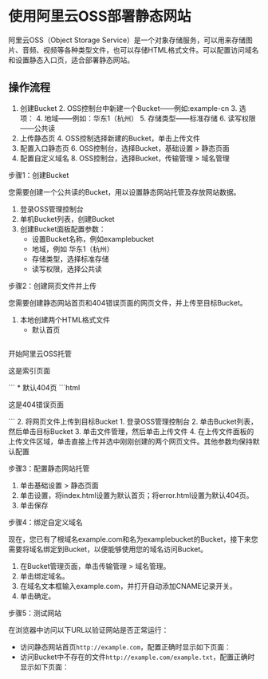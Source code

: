 # 使用阿里云OSS部署静态网站

阿里云OSS（Object Storage Service）是一个对象存储服务，可以用来存储图片、音频、视频等各种类型文件，也可以存储HTML格式文件。可以配置访问域名和设置静态入口页，适合部署静态网站。

## 操作流程

1. 创建Bucket
	2. OSS控制台中新建一个Bucket——例如:example-cn
	3. 选项：
		4. 地域——例如：华东1（杭州）
		5. 存储类型——标准存储
		6. 读写权限——公共读
3. 上传静态页
	4. OSS控制选择新建的Bucket，单击上传文件
5. 配置入口静态页
	6. OSS控制台，选择Bucket，基础设置 > 静态页面
7. 配置自定义域名
	8. OSS控制台，选择Bucket，传输管理 > 域名管理



步骤1：创建Bucket

您需要创建一个公共读的Bucket，用以设置静态网站托管及存放网站数据。

1. 登录OSS管理控制台
2. 单机Bucket列表，创建Bucket
3. 创建Bucket面板配置参数：
    * 设置Bucket名称，例如examplebucket
    * 地域，例如 华东1（杭州）
    * 存储类型，选择标准存储
    * 读写权限，选择公共读

步骤2：创建网页文件并上传

您需要创建静态网站首页和404错误页面的网页文件，并上传至目标Bucket。

1. 本地创建两个HTML格式文件
    * 默认首页
    ```html
<html>
    <head>
       <title>Hello OSS!</title>
       <meta charset="utf-8">
    </head>
    <body>
       <p>开始阿里云OSS托管</p>
       <p>这是索引页面</p>
    </body>
</html>
    ```
    * 默认404页
    ```html
<html>
<head>
   <title>Hello OSS!</title>
   <meta charset="utf-8">
</head>
<body>
   <p>这是404错误页面</p>
</body>
</html> 
    ```
2. 将网页文件上传到目标Bucket
    1. 登录OSS管理控制台
    2. 单击Bucket列表，然后单击目标Bucket
    3. 单击文件管理，然后单击上传文件
    4. 在上传文件面板的上传文件区域，单击直接上传并选中刚刚创建的两个网页文件。其他参数均保持默认配置

步骤3：配置静态网站托管

1. 单击基础设置 > 静态页面
2. 单击设置，将index.html设置为默认首页；将error.html设置为默认404页。
3. 单击保存

步骤4：绑定自定义域名

现在，您已有了根域名example.com和名为examplebucket的Bucket，接下来您需要将域名绑定到Bucket，以便能够使用您的域名访问Bucket。

1. 在Bucket管理页面，单击传输管理 > 域名管理。
2. 单击绑定域名。
3. 在域名文本框输入example.com，并打开自动添加CNAME记录开关。
4. 单击确定。

步骤5：测试网站

在浏览器中访问以下URL以验证网站是否正常运行：
* 访问静态网站首页`http://example.com`，配置正确时显示如下页面：
* 访问Bucket中不存在的文件`http://example.com/example.txt`，配置正确时显示如下页面：
